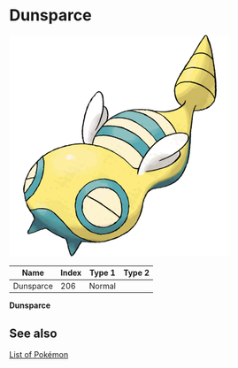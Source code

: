 # Dunsparce


![Dunsparce](images/206.png)

| **Name** | **Index** | **Type 1** | **Type 2** |
|----|----|----|----|
| Dunsparce | 206 | Normal  |  |

**Dunsparce** 

## See also

[List of Pokémon](../pokemon.md)
